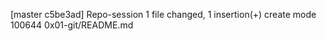 [master c5be3ad] Repo-session
 1 file changed, 1 insertion(+)
 create mode 100644 0x01-git/README.md
